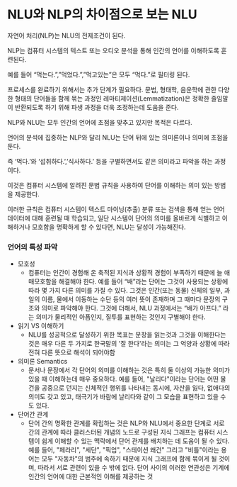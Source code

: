 # NLU와 NLP의 차이점으로 보는 NLU

자연어 처리(NLP)는 NLU의 전제조건이 된다.

NLP는 컴퓨터 시스템의 텍스트 또는 오디오 분석을 통해 인간의 언어를 이해하도록 훈련된다.

예를 들어 “먹는다.”,”먹었다.”,”먹고있는”은 모두 “먹다.”로 필터링 된다.

프로세스를 완료하기 위해서는 추가 단계가 필요하다. 문법, 형태학, 음운학에 관한 다양한 형태의 단어들을 함께 묶는 과정인 레마티제이션(Lemmatization)은 정확한 줄임말이 반환되도록 하기 위해 파생 과정을 더욱 조정하는데 도움을 준다.

NLP와 NLU는 모두 인간의 언어에 초점을 맞추고 있지만 목적은 다르다.

언어의 분석에 집중하는 NLP와 달리 NLU는 단어 뒤에 있는 의미론이나 의미에 초점을 둔다.

즉 ‘먹다.’와 ‘섭취하다.’,’식사하다.’ 등을 구별하면서도 같은 의미라고 파악을 하는 과정이다.

이것은 컴퓨터 시스템에 알려진 문법 규칙을 사용하여 단어를 이해하는 의미 있는 방법을 제공한다.

이러한 규칙은 컴퓨터 시스템이 텍스트 마이닝(추출) 분류 또는 검색을 통해 얻는 언어 데이터에 대해 훈련될 때 학습되고, 일단 시스템이 단어의 의미를 올바르게 식별하고 이해하거나 모호함을 명확하게 할 수 있다면, NLU는 달성이 가능해진다.

### 언어의 특성 파악

- 모호성
    - 컴퓨터는 인간이 경험해 온 축적된 지식과 상황적 경험이 부족하기 때문에 늘 애매모호함을 해결해야 한다. 예를 들어 “배”라는 단어는 그것이 사용되는 상황에 따라 몇 가지 다른 의미를 가질 수 있다. 그것은 인간(또는 동물) 신체의 일부, 과일의 이름, 물에서 이동하는 수단 등의 여러 뜻이 존재하며 그 때마다 문장의 구조와 의미로 파악해야 한다. 그것에 더해서, NLU 과정에서는 “배가 아프다.” 라는 의미가 물리적인 아픔인지, 질투를 표현하는 것인지 구별해야 한다.
- 읽기 VS 이해하기
    - NLU를 성공적으로 달성하기 위한 목표는 문장을 읽는것과 그것을 이해한다는것은 매우 다른 두 가지로 한국말의 '잘 한다'라는 의미는 그 억양과 상황에 따라 전혀 다른 뜻으로 해석이 되어야함
- 의미론 Semantics
    - 문서나 문장에서 각 단어의 의미를 이해하는 것은 특히 둘 이상의 가능한 의미가 있을 때 이해하는데 매우 중요하다. 예를 들어, "날리다"이라는 단어는 어떤 물건을 공중으로 던지는 신체적인 행위를 나타내는 동시에, 자산을 잃다, 없애다의 의미도 갖고 있고, 태극기가 바람에 날리다와 같이 그 모습을 표현하고 있을 수도 있다.
- 단어간 관계
    - 단어 간의 명확한 관계를 확립하는 것은 NLP와 NLU에서 중요한 단계로 서로 간의 관계에 따라 클러스터된 개념의 노드로 구성된 지식 그래프는 컴퓨터 시스템이 쉽게 이해할 수 있는 맥락에서 단어 관계를 배치하는 데 도움이 될 수 있다.
    예를 들어, "페라리", "세단", "픽업", "스테이션 왜건" 그리고 "비틀"이라는 용어는 모두 "자동차"의 범주에 속하기 때문에 지식 그래프에 함께 묶이게 될 것이며, 따라서 서로 관련이 있을 수 밖에 없다. 단어 사이의 이러한 연관성은 기계에 인간의 언어에 대한 근본적인 이해를 제공하는 것
